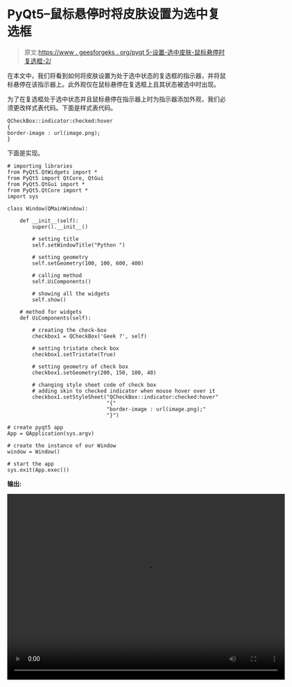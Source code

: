 # PyQt5–鼠标悬停时将皮肤设置为选中复选框

> 原文:[https://www . geesforgeks . org/pyqt 5-设置-选中皮肤-鼠标悬停时复选框-2/](https://www.geeksforgeeks.org/pyqt5-set-skin-to-checked-checkbox-when-mouse-hover-2/)

在本文中，我们将看到如何将皮肤设置为处于选中状态的复选框的指示器，并将鼠标悬停在该指示器上。此外观仅在鼠标悬停在复选框上且其状态被选中时出现。

为了在复选框处于选中状态并且鼠标悬停在指示器上时为指示器添加外观，我们必须更改样式表代码。下面是样式表代码。

```
QCheckBox::indicator:checked:hover
{
border-image : url(image.png);
}

```

下面是实现。

```
# importing libraries
from PyQt5.QtWidgets import * 
from PyQt5 import QtCore, QtGui
from PyQt5.QtGui import * 
from PyQt5.QtCore import * 
import sys

class Window(QMainWindow):

    def __init__(self):
        super().__init__()

        # setting title
        self.setWindowTitle("Python ")

        # setting geometry
        self.setGeometry(100, 100, 600, 400)

        # calling method
        self.UiComponents()

        # showing all the widgets
        self.show()

    # method for widgets
    def UiComponents(self):

        # creating the check-box
        checkbox1 = QCheckBox('Geek ?', self)

        # setting tristate check box
        checkbox1.setTristate(True)

        # setting geometry of check box
        checkbox1.setGeometry(200, 150, 100, 40)

        # changing style sheet code of check box
        # adding skin to checked indicator when mouse hover over it
        checkbox1.setStyleSheet("QCheckBox::indicator:checked:hover"
                                "{"
                                "border-image : url(image.png);"
                                "}")

# create pyqt5 app
App = QApplication(sys.argv)

# create the instance of our Window
window = Window()

# start the app
sys.exit(App.exec())
```

**输出:**

<video class="wp-video-shortcode" id="video-395479-1" width="640" height="428" preload="metadata" controls=""><source type="video/mp4" src="https://media.geeksforgeeks.org/wp-content/uploads/20200405012049/Python-05-04-2020-01_20_19.mp4?_=1">[https://media.geeksforgeeks.org/wp-content/uploads/20200405012049/Python-05-04-2020-01_20_19.mp4](https://media.geeksforgeeks.org/wp-content/uploads/20200405012049/Python-05-04-2020-01_20_19.mp4)</video>